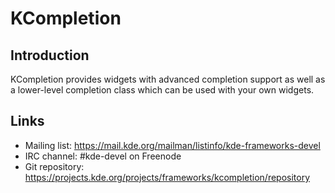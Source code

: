 # KCompletion

## Introduction

KCompletion provides widgets with advanced completion support as well as a
lower-level completion class which can be used with your own widgets.

## Links

- Mailing list: <https://mail.kde.org/mailman/listinfo/kde-frameworks-devel>
- IRC channel: #kde-devel on Freenode
- Git repository: <https://projects.kde.org/projects/frameworks/kcompletion/repository>
